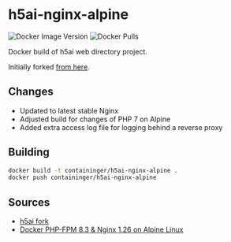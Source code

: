 # h5ai-nginx-alpine

![Docker Image Version](https://img.shields.io/docker/v/containinger/h5ai-nginx-alpine)
![Docker Pulls](https://img.shields.io/docker/pulls/containinger/h5ai-nginx-alpine)

Docker build of h5ai web directory project.

Initially forked [from here](https://gitlab.com/Zaap59/h5ai-nginx-alpine/).

## Changes

- Updated to latest stable Nginx
- Adjusted build for changes of PHP 7 on Alpine
- Added extra access log file for logging behind a reverse proxy

## Building

```bash
docker build -t containinger/h5ai-nginx-alpine .
docker push containinger/h5ai-nginx-alpine
```

## Sources

- [h5ai fork](https://github.com/nefarius/h5ai)
- [Docker PHP-FPM 8.3 & Nginx 1.26 on Alpine Linux](https://github.com/TrafeX/docker-php-nginx)
